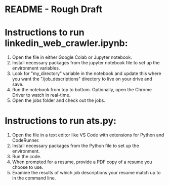 # README - Rough Draft

# Instructions to run linkedin_web_crawler.ipynb:

1. Open the file in either Google Colab or Jupyter notebook.
2. Install necessary packages from the jupyter notebook file to set up the environment variables.
3. Look for "my_directory" variable in the notebook and update this where you want the "/job_descriptions" directory to live on your drive and save.
4. Run the notebook from top to bottom. Optionally, open the Chrome Driver to watch in real-time.
5. Open the jobs folder and check out the jobs.

# Instructions to run ats.py:

1. Open the file in a text editor like VS Code with extensions for Python and CodeRunner.
2. Install necessary packages from the Python file to set up the environment.
3. Run the code.
4. When prompted for a resume, provide a PDF copy of a resume you choose to use.
5. Examine the results of which job descriptions your resume match up to in the command line.
